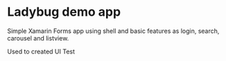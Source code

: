 # Ladybug demo app

Simple Xamarin Forms app using shell and basic features as login, search, carousel and listview.

Used to created UI Test
